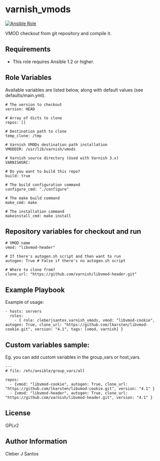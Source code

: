 varnish_vmods
=============

[![Ansible Role](https://img.shields.io/ansible/role/5964.svg)](https://galaxy.ansible.com/list#/roles/5964)

VMOD checkout from git repository and compile it.

Requirements
------------

* This role requires Ansible 1.2 or higher.


Role Variables
--------------

Available variables are listed below, along with default values (see defaults/main.yml).

    # The version to checkout
    version: HEAD

    # Array of dicts to clone
    repos: []

    # Destination path to clone
    temp_clone: /tmp

    # Varnish VMODs destination path installation
    VMODDIR: /usr/lib/varnish/vmods

    # Varnish source directory (Used with Varnish 3.x)
    VARNISHSRC: 

    # Do you want to build this repo? 
    build: true

    # The build configuration command
    configure_cmd: "./configure"

    # The make build command
    make_cmd: make

    # The installation command
    makeinstall_cmd: make install


Repository variables for checkout and run
------------------------------------------
   
    # VMOD name
    vmod: "libvmod-header"

    # If there's autogen.sh script and then want to run
    autogen: True # False if there's no autogen.sh script

    # Where to clone from?
    clone_url: "https://github.com/varnish/libvmod-header.git"


Example Playbook
-----------------

Example of usage:

    - hosts: servers
      roles:
        - { role: cleberjsantos.varnish_vmods, vmod: "libvmod-cookie", autogen: True, clone_url: "https://github.com/lkarsten/libvmod-cookie.git", version: "4.1", tags: [vmod, varnish] }


Custom variables sample:
------------------------

Eg. you can add custom variables in the group_vars or host_vars. 

    ---
    # file: /etc/ansible/group_vars/all
    
    repos:
      - {vmod: "libvmod-cookie", autogen: True, clone_url: "https://github.com/lkarsten/libvmod-cookie.git", version: "4.1" }
      - {vmod: "libvmod-header", autogen: True, clone_url: "https://github.com/varnish/libvmod-header.git", version: "4.1" }


License
-------

GPLv2

Author Information
------------------

Cleber J Santos
